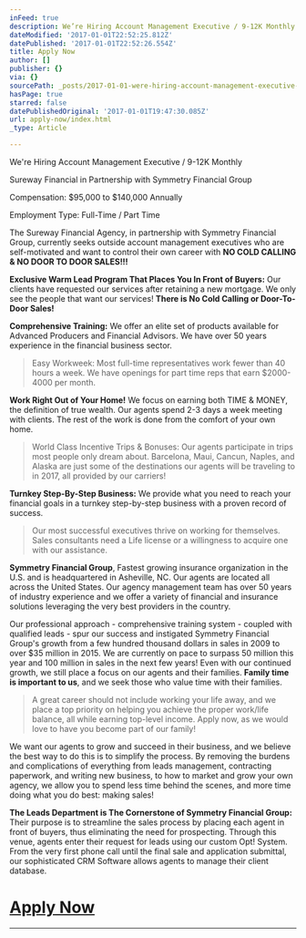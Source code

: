 ```yaml
---
inFeed: true
description: We’re Hiring Account Management Executive / 9-12K Monthly
dateModified: '2017-01-01T22:52:25.812Z'
datePublished: '2017-01-01T22:52:26.554Z'
title: Apply Now
author: []
publisher: {}
via: {}
sourcePath: _posts/2017-01-01-were-hiring-account-management-executive-9-12k-monthly.md
hasPage: true
starred: false
datePublishedOriginal: '2017-01-01T19:47:30.085Z'
url: apply-now/index.html
_type: Article

---
```

We're Hiring Account Management Executive / 9-12K Monthly

Sureway Financial in Partnership with Symmetry Financial Group

Compensation: $95,000 to $140,000 Annually

Employment Type: Full-Time / Part Time

The Sureway Financial Agency, in partnership with Symmetry Financial Group, currently seeks outside account management executives who are self-motivated and want to control their own career with **NO COLD CALLING & NO DOOR TO DOOR SALES!!!**

**Exclusive Warm Lead Program That Places You In Front of Buyers:** Our clients have requested our services after retaining a new mortgage. We only see the people that want our services! **There is No Cold Calling or Door-To-Door Sales!**

**Comprehensive Training:** We offer an elite set of products available for Advanced Producers and Financial Advisors. We have over 50 years experience in the financial business sector.

> Easy Workweek: Most full-time representatives work fewer than 40 hours a week. We have openings for part time reps that earn $2000-4000 per month.

**Work Right Out of Your Home!** We focus on earning both TIME & MONEY, the definition of true wealth. Our agents spend 2-3 days a week meeting with clients. The rest of the work is done from the comfort of your own home.

> World Class Incentive Trips & Bonuses: Our agents participate in trips most people only dream about. Barcelona, Maui, Cancun, Naples, and Alaska are just some of the destinations our agents will be traveling to in 2017, all provided by our carriers!

**Turnkey Step-By-Step Business:** We provide what you need to reach your financial goals in a turnkey step-by-step business with a proven record of success.

> Our most successful executives thrive on working for themselves. Sales consultants need a Life license or a willingness to acquire one with our assistance.

**Symmetry Financial Group**, Fastest growing insurance organization in the U.S. and is headquartered in Asheville, NC. Our agents are located all across the United States. Our agency management team has over 50 years of industry experience and we offer a variety of financial and insurance solutions leveraging the very best providers in the country.

Our professional approach - comprehensive training system - coupled with qualified leads - spur our success and instigated Symmetry Financial Group's growth from a few hundred thousand dollars in sales in 2009 to over $35 million in 2015\. We are currently on pace to surpass 50 million this year and 100 million in sales in the next few years! Even with our continued growth, we still place a focus on our agents and their families. **Family time is important to us**, and we seek those who value time with their families.

> A great career should not include working your life away, and we place a top priority on helping you achieve the proper work/life balance, all while earning top-level income. Apply now, as we would love to have you become part of our family!

We want our agents to grow and succeed in their business, and we believe the best way to do this is to simplify the process. By removing the burdens and complications of everything from leads management, contracting paperwork, and writing new business, to how to market and grow your own agency, we allow you to spend less time behind the scenes, and more time doing what you do best: making sales!

**The Leads Department is The Cornerstone of Symmetry Financial Group:** Their purpose is to streamline the sales process by placing each agent in front of buyers, thus eliminating the need for prospecting. Through this venue, agents enter their request for leads using our custom Opt! System. From the very first phone call until the final sale and application submittal, our sophisticated CRM Software allows agents to manage their client database.

# **[Apply Now][0]**

---



[0]: https://calendly.com/surewaytolive/15min/01-01-2017